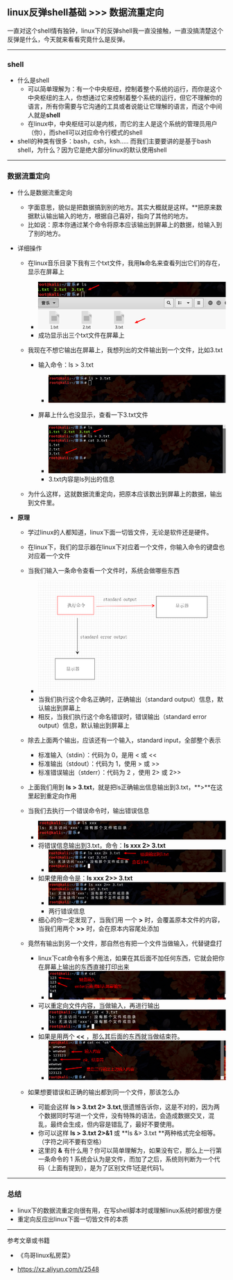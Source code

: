 ## linux反弹shell基础 >>> 数据流重定向

一直对这个shell情有独钟，linux下的反弹shell我一直没接触，一直没搞清楚这个反弹是什么，今天就来看看究竟什么是反弹。

---

### shell

- 什么是shell
  - 可以简单理解为：有一个中央枢纽，控制着整个系统的运行，而你是这个中央枢纽的主人，你想通过它来控制着整个系统的运行，但它不理解你的语言，所有你需要与它沟通的工具或者说能让它理解的语言，而这个中间人就是**shell**
  - 在linux中，中央枢纽可以是内核，而它的主人是这个系统的管理员用户（你），而shell可以对应命令行模式的shell
- shell的种类有很多：bash，csh，ksh..... 而我们主要要讲的是基于bash shell，为什么？因为它是绝大部分linux的默认使用shell

----

### 数据流重定向

- 什么是数据流重定向

  - 字面意思，貌似是把数据搞到别的地方。其实大概就是这样。**把原来数据默认输出输入的地方，根据自己喜好，指向了其他的地方。
  - 比如说：原本你通过某个命令将原本应该输出到屏幕上的数据，给输入到了别的地方。
- 详细操作

  - 在linux音乐目录下我有三个txt文件，我用**ls**命名来查看列出它们的存在，显示在屏幕上

    - ![1555379860743](1555379860743.png)
    - 成功显示出三个txt文件在屏幕上

  - 我现在不想它输出在屏幕上，我想列出的文件输出到一个文件，比如3.txt

    - 输入命令：ls > 3.txt
      - ![1555380048500](1555380048500.png)

    - 屏幕上什么也没显示，查看一下3.txt文件
      - ![1555380138226](1555380138226.png)
      - 3.txt内容是ls列出的信息

  - 为什么这样，这就数据流重定向，把原本应该数出到屏幕上的数据，输出到文件里。
- **原理**

  - 学过linux的人都知道，linux下面一切皆文件，无论是软件还是硬件。
  - 在linux下，我们的显示器在linux下对应着一个文件，你输入命令的键盘也对应着一个文件
  - 当我们输入一条命令查看一个文件时，系统会做哪些东西
    - ![1555389299633](1555389299633.png)
    - 当我们执行这个命名正确时，正确输出（standard output）信息，默认输出到屏幕上
    - 相反，当我们执行这个命名错误时，错误输出（standard error output）信息，默认输出到屏幕上
  - 除去上面两个输出，应该还有一个输入，standard input，全部整个表示

    - 标准输入（stdin）：代码为 0，是用 < 或 <<
    - 标准输出（stdout）：代码为 1，使用 > 或 >>
    - 标准错误输出（stderr）：代码为 2 ，使用 2> 或 2>>

  - 上面我们用到 **ls > 3.txt**，就是把ls正确输出信息输出到3.txt，**>**在这里起到重定向作用
  - 当我们去执行一个错误命令时，输出错误信息
    - ![1555381745894](1555381745894.png)
    - 将错误信息输出到3.txt，命令：**ls xxx 2> 3.txt**
      - ![1555381934952](1555381934952.png)
    - 如果使用命令是：**ls xxx 2>> 3.txt**
      - ![1555382012304](1555382012304.png)
      - 两行错误信息
    - 细心的你一定发现了，当我们用 一个 **>** 时，会覆盖原本文件的内容，当我们用两个 **>>** 时，会在原本内容尾处添加
  - 竟然有输出到另一个文件，那自然也有把一个文件当做输入，代替键盘打
    - linux下cat命令有多个用法，如果在其后面不加任何东西，它就会把你在屏幕上输出的东西直接打印出来
      - ![1555386718518](1555386718518.png)
    - 可以重定向文件内容，当做输入，再进行输出
      - ![1555386811933](1555386811933.png)
    - 如果是用两个 **<<** ，那么其后面的东西就当做结束符。
      - ![1555387229572](1555387229572.png)
  - 如果想要错误和正确的输出都到同一个文件，那该怎么办
    - 可能会这样 **ls > 3.txt 2> 3.txt**,很遗憾告诉你，这是不对的，因为两个数据同时写进一个文件，没有特殊的语法，会造成数据交叉，混乱，最终会生成，但内容是错乱了，最好不要使用。
    - 你可以这样 **ls > 3.txt 2>&1** 或  **ls &> 3.txt **两种格式完全相等。（字符之间不要有空格）
    - 这里的 **&** 有什么用？你可以简单理解为，如果没有它，那么上一行第一条命令的 1 系统会认为是文件，而加了之后，系统则判断为一个代码（上面有提到），是为了区别文件1还是代码1。

---

### 总结

- linux下的数据流重定向很有用，在写shell脚本时或理解linux系统时都很方便
- 重定向反应出linux下面一切皆文件的本质

---

参考文章或书籍

- 《鸟哥linux私房菜》

- <https://xz.aliyun.com/t/2548>